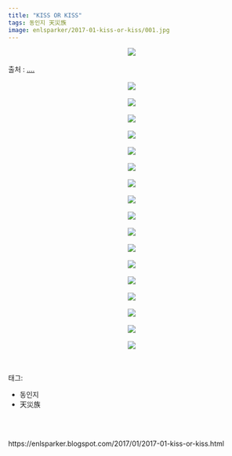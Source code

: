 ```yaml
---
title: "KISS OR KISS"
tags: 동인지 天災族
image: enlsparker/2017-01-kiss-or-kiss/001.jpg
---
```

<div class="article">
<div class="post-body entry-content" id="post-body-3447243186726711543" itemprop="description articleBody">
<div class="separator" style="clear: both; text-align: center;">
<img src="{{ site.nasurl }}/enlsparker/2017-01-kiss-or-kiss/001.jpg"/></div>
<br/>
<a name="more"></a>출처 : <a href="https://e-hentai.org/g/1009092/d415cb5aa9/">....</a><br/>
<br/>
<div class="separator" style="clear: both; text-align: center;">
<img src="{{ site.nasurl }}/enlsparker/2017-01-kiss-or-kiss/002.jpg"/></div>
<br/>
<div class="separator" style="clear: both; text-align: center;">
<img src="{{ site.nasurl }}/enlsparker/2017-01-kiss-or-kiss/003.jpg"/></div>
<br/>
<div class="separator" style="clear: both; text-align: center;">
<img src="{{ site.nasurl }}/enlsparker/2017-01-kiss-or-kiss/004.jpg"/></div>
<br/>
<div class="separator" style="clear: both; text-align: center;">
<img src="{{ site.nasurl }}/enlsparker/2017-01-kiss-or-kiss/005.jpg"/></div>
<br/>
<div class="separator" style="clear: both; text-align: center;">
<img src="{{ site.nasurl }}/enlsparker/2017-01-kiss-or-kiss/006.jpg"/></div>
<br/>
<div class="separator" style="clear: both; text-align: center;">
<img src="{{ site.nasurl }}/enlsparker/2017-01-kiss-or-kiss/007.jpg"/></div>
<br/>
<div class="separator" style="clear: both; text-align: center;">
<img src="{{ site.nasurl }}/enlsparker/2017-01-kiss-or-kiss/008.jpg"/></div>
<br/>
<div class="separator" style="clear: both; text-align: center;">
<img src="{{ site.nasurl }}/enlsparker/2017-01-kiss-or-kiss/009.jpg"/></div>
<br/>
<div class="separator" style="clear: both; text-align: center;">
<img src="{{ site.nasurl }}/enlsparker/2017-01-kiss-or-kiss/010.jpg"/></div>
<br/>
<div class="separator" style="clear: both; text-align: center;">
<img src="{{ site.nasurl }}/enlsparker/2017-01-kiss-or-kiss/011.jpg"/></div>
<br/>
<div class="separator" style="clear: both; text-align: center;">
<img src="{{ site.nasurl }}/enlsparker/2017-01-kiss-or-kiss/012.jpg"/></div>
<br/>
<div class="separator" style="clear: both; text-align: center;">
<img src="{{ site.nasurl }}/enlsparker/2017-01-kiss-or-kiss/013.jpg"/></div>
<br/>
<div class="separator" style="clear: both; text-align: center;">
<img src="{{ site.nasurl }}/enlsparker/2017-01-kiss-or-kiss/014.jpg"/></div>
<br/>
<div class="separator" style="clear: both; text-align: center;">
<img src="{{ site.nasurl }}/enlsparker/2017-01-kiss-or-kiss/015.jpg"/></div>
<br/>
<div class="separator" style="clear: both; text-align: center;">
<img src="{{ site.nasurl }}/enlsparker/2017-01-kiss-or-kiss/016.jpg"/></div>
<br/>
<div class="separator" style="clear: both; text-align: center;">
<img src="{{ site.nasurl }}/enlsparker/2017-01-kiss-or-kiss/017.jpg"/></div>
<br/>
<div class="separator" style="clear: both; text-align: center;">
<img src="{{ site.nasurl }}/enlsparker/2017-01-kiss-or-kiss/018.jpg"/></div>
<br/>
<div style="clear: both;"></div>
</div></div><br/>
<div class="tagTrail">
<p>태그: </p>
<ul>
<li>동인지</li>
<li>天災族</li>
</ul>
</div><br/>

<br/>
<p id="refer">https://enlsparker.blogspot.com/2017/01/2017-01-kiss-or-kiss.html</p>
<br/>
